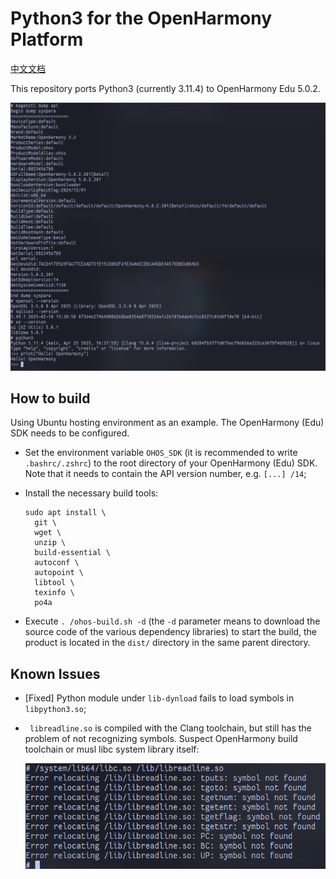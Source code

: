# Python3 for the OpenHarmony Platform

[中文文档](./README_zh.md)

This repository ports Python3 (currently 3.11.4) to OpenHarmony Edu 5.0.2. 

<img src="imgs/cover.png" /> 



## How to build 

Using Ubuntu hosting environment as an example. The OpenHarmony (Edu) SDK needs to be configured. 

- Set the environment variable `OHOS_SDK` (it is recommended to write `.bashrc/.zshrc`) to the root directory of your OpenHarmony (Edu) SDK. Note that it needs to contain the API version number, e.g. `[...] /14`; 

- Install the necessary build tools: 

  ```shell
  sudo apt install \
  	git \
  	wget \
  	unzip \
  	build-essential \
  	autoconf \
  	autopoint \
  	libtool \
  	texinfo \
  	po4a
  ```

- Execute `. /ohos-build.sh -d` (the `-d` parameter means to download the source code of the various dependency libraries) to start the build, the product is located in the `dist/` directory in the same parent directory.



## Known Issues

- [Fixed] Python module under `lib-dynload` fails to load symbols in `libpython3.so`; 

- ` libreadline.so` is compiled with the Clang toolchain, but still has the problem of not recognizing symbols. Suspect OpenHarmony build toolchain or musl libc system library itself: 

    <img src="imgs/issue2.png" />
